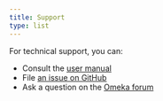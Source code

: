 ```yaml
---
title: Support
type: list
---
```


For technical support, you can:

- Consult the [user manual](https://github.com/chnm/Datascribe-module/wiki)
- File [an issue on GitHub](https://github.com/chnm/Datascribe-module/issues)
- Ask a question on the [Omeka forum](https://forum.omeka.org/c/omeka-s/modules/22)
